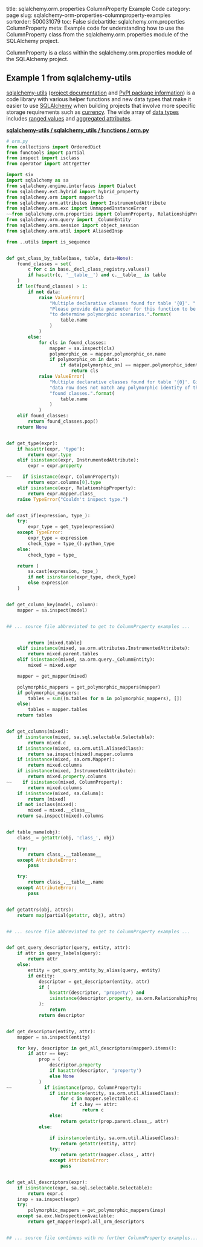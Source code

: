 title: sqlalchemy.orm.properties ColumnProperty Example Code
category: page
slug: sqlalchemy-orm-properties-columnproperty-examples
sortorder: 500031079
toc: False
sidebartitle: sqlalchemy.orm.properties ColumnProperty
meta: Example code for understanding how to use the ColumnProperty class from the sqlalchemy.orm.properties module of the SQLAlchemy project.


ColumnProperty is a class within the sqlalchemy.orm.properties module of the SQLAlchemy project.


## Example 1 from sqlalchemy-utils
[sqlalchemy-utils](https://github.com/kvesteri/sqlalchemy-utils)
([project documentation](https://sqlalchemy-utils.readthedocs.io/en/latest/)
and
[PyPI package information](https://pypi.org/project/SQLAlchemy-Utils/))
is a code library with various helper functions and new data types
that make it easier to use [SQLAlchemy](/sqlalchemy.html) when building
projects that involve more specific storage requirements such as
[currency](https://sqlalchemy-utils.readthedocs.io/en/latest/data_types.html#module-sqlalchemy_utils.types.currency).
The wide array of
[data types](https://sqlalchemy-utils.readthedocs.io/en/latest/data_types.html)
includes [ranged values](https://sqlalchemy-utils.readthedocs.io/en/latest/range_data_types.html)
and [aggregated attributes](https://sqlalchemy-utils.readthedocs.io/en/latest/aggregates.html).

[**sqlalchemy-utils / sqlalchemy_utils / functions / orm.py**](https://github.com/kvesteri/sqlalchemy-utils/blob/master/sqlalchemy_utils/functions/orm.py)

```python
# orm.py
from collections import OrderedDict
from functools import partial
from inspect import isclass
from operator import attrgetter

import six
import sqlalchemy as sa
from sqlalchemy.engine.interfaces import Dialect
from sqlalchemy.ext.hybrid import hybrid_property
from sqlalchemy.orm import mapperlib
from sqlalchemy.orm.attributes import InstrumentedAttribute
from sqlalchemy.orm.exc import UnmappedInstanceError
~~from sqlalchemy.orm.properties import ColumnProperty, RelationshipProperty
from sqlalchemy.orm.query import _ColumnEntity
from sqlalchemy.orm.session import object_session
from sqlalchemy.orm.util import AliasedInsp

from ..utils import is_sequence


def get_class_by_table(base, table, data=None):
    found_classes = set(
        c for c in base._decl_class_registry.values()
        if hasattr(c, '__table__') and c.__table__ is table
    )
    if len(found_classes) > 1:
        if not data:
            raise ValueError(
                "Multiple declarative classes found for table '{0}'. "
                "Please provide data parameter for this function to be able "
                "to determine polymorphic scenarios.".format(
                    table.name
                )
            )
        else:
            for cls in found_classes:
                mapper = sa.inspect(cls)
                polymorphic_on = mapper.polymorphic_on.name
                if polymorphic_on in data:
                    if data[polymorphic_on] == mapper.polymorphic_identity:
                        return cls
            raise ValueError(
                "Multiple declarative classes found for table '{0}'. Given "
                "data row does not match any polymorphic identity of the "
                "found classes.".format(
                    table.name
                )
            )
    elif found_classes:
        return found_classes.pop()
    return None


def get_type(expr):
    if hasattr(expr, 'type'):
        return expr.type
    elif isinstance(expr, InstrumentedAttribute):
        expr = expr.property

~~    if isinstance(expr, ColumnProperty):
        return expr.columns[0].type
    elif isinstance(expr, RelationshipProperty):
        return expr.mapper.class_
    raise TypeError("Couldn't inspect type.")


def cast_if(expression, type_):
    try:
        expr_type = get_type(expression)
    except TypeError:
        expr_type = expression
        check_type = type_().python_type
    else:
        check_type = type_

    return (
        sa.cast(expression, type_)
        if not isinstance(expr_type, check_type)
        else expression
    )


def get_column_key(model, column):
    mapper = sa.inspect(model)


## ... source file abbreviated to get to ColumnProperty examples ...


        return [mixed.table]
    elif isinstance(mixed, sa.orm.attributes.InstrumentedAttribute):
        return mixed.parent.tables
    elif isinstance(mixed, sa.orm.query._ColumnEntity):
        mixed = mixed.expr

    mapper = get_mapper(mixed)

    polymorphic_mappers = get_polymorphic_mappers(mapper)
    if polymorphic_mappers:
        tables = sum((m.tables for m in polymorphic_mappers), [])
    else:
        tables = mapper.tables
    return tables


def get_columns(mixed):
    if isinstance(mixed, sa.sql.selectable.Selectable):
        return mixed.c
    if isinstance(mixed, sa.orm.util.AliasedClass):
        return sa.inspect(mixed).mapper.columns
    if isinstance(mixed, sa.orm.Mapper):
        return mixed.columns
    if isinstance(mixed, InstrumentedAttribute):
        return mixed.property.columns
~~    if isinstance(mixed, ColumnProperty):
        return mixed.columns
    if isinstance(mixed, sa.Column):
        return [mixed]
    if not isclass(mixed):
        mixed = mixed.__class__
    return sa.inspect(mixed).columns


def table_name(obj):
    class_ = getattr(obj, 'class_', obj)

    try:
        return class_.__tablename__
    except AttributeError:
        pass

    try:
        return class_.__table__.name
    except AttributeError:
        pass


def getattrs(obj, attrs):
    return map(partial(getattr, obj), attrs)


## ... source file abbreviated to get to ColumnProperty examples ...


def get_query_descriptor(query, entity, attr):
    if attr in query_labels(query):
        return attr
    else:
        entity = get_query_entity_by_alias(query, entity)
        if entity:
            descriptor = get_descriptor(entity, attr)
            if (
                hasattr(descriptor, 'property') and
                isinstance(descriptor.property, sa.orm.RelationshipProperty)
            ):
                return
            return descriptor


def get_descriptor(entity, attr):
    mapper = sa.inspect(entity)

    for key, descriptor in get_all_descriptors(mapper).items():
        if attr == key:
            prop = (
                descriptor.property
                if hasattr(descriptor, 'property')
                else None
            )
~~            if isinstance(prop, ColumnProperty):
                if isinstance(entity, sa.orm.util.AliasedClass):
                    for c in mapper.selectable.c:
                        if c.key == attr:
                            return c
                else:
                    return getattr(prop.parent.class_, attr)
            else:

                if isinstance(entity, sa.orm.util.AliasedClass):
                    return getattr(entity, attr)
                try:
                    return getattr(mapper.class_, attr)
                except AttributeError:
                    pass


def get_all_descriptors(expr):
    if isinstance(expr, sa.sql.selectable.Selectable):
        return expr.c
    insp = sa.inspect(expr)
    try:
        polymorphic_mappers = get_polymorphic_mappers(insp)
    except sa.exc.NoInspectionAvailable:
        return get_mapper(expr).all_orm_descriptors


## ... source file continues with no further ColumnProperty examples...

```

